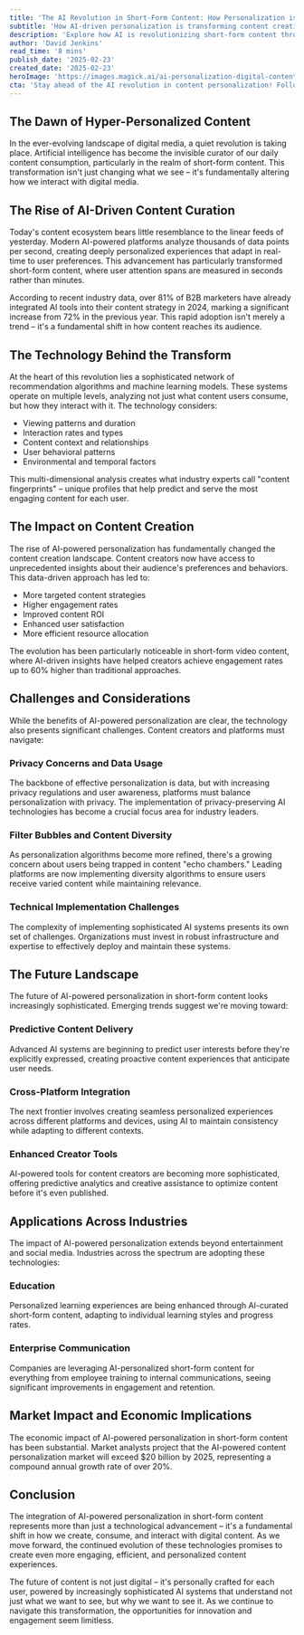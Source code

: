 ```yaml
---
title: 'The AI Revolution in Short-Form Content: How Personalization is Reshaping Digital Engagement'
subtitle: 'How AI-driven personalization is transforming content creation and consumption'
description: 'Explore how AI is revolutionizing short-form content through advanced personalization, with 81% of B2B marketers now using AI tools. Learn about the technology driving this transformation, its impact on content creation, and the future of personalized digital experiences.'
author: 'David Jenkins'
read_time: '8 mins'
publish_date: '2025-02-23'
created_date: '2025-02-23'
heroImage: 'https://images.magick.ai/ai-personalization-digital-content.jpg'
cta: 'Stay ahead of the AI revolution in content personalization! Follow us on LinkedIn for daily insights into how artificial intelligence is reshaping digital engagement and transforming the future of content creation.'
---
```


## The Dawn of Hyper-Personalized Content

In the ever-evolving landscape of digital media, a quiet revolution is taking place. Artificial intelligence has become the invisible curator of our daily content consumption, particularly in the realm of short-form content. This transformation isn't just changing what we see – it's fundamentally altering how we interact with digital media.

## The Rise of AI-Driven Content Curation

Today's content ecosystem bears little resemblance to the linear feeds of yesterday. Modern AI-powered platforms analyze thousands of data points per second, creating deeply personalized experiences that adapt in real-time to user preferences. This advancement has particularly transformed short-form content, where user attention spans are measured in seconds rather than minutes.

According to recent industry data, over 81% of B2B marketers have already integrated AI tools into their content strategy in 2024, marking a significant increase from 72% in the previous year. This rapid adoption isn't merely a trend – it's a fundamental shift in how content reaches its audience.

## The Technology Behind the Transform

At the heart of this revolution lies a sophisticated network of recommendation algorithms and machine learning models. These systems operate on multiple levels, analyzing not just what content users consume, but how they interact with it. The technology considers:

- Viewing patterns and duration
- Interaction rates and types
- Content context and relationships
- User behavioral patterns
- Environmental and temporal factors

This multi-dimensional analysis creates what industry experts call "content fingerprints" – unique profiles that help predict and serve the most engaging content for each user.

## The Impact on Content Creation

The rise of AI-powered personalization has fundamentally changed the content creation landscape. Content creators now have access to unprecedented insights about their audience's preferences and behaviors. This data-driven approach has led to:

- More targeted content strategies
- Higher engagement rates
- Improved content ROI
- Enhanced user satisfaction
- More efficient resource allocation

The evolution has been particularly noticeable in short-form video content, where AI-driven insights have helped creators achieve engagement rates up to 60% higher than traditional approaches.

## Challenges and Considerations

While the benefits of AI-powered personalization are clear, the technology also presents significant challenges. Content creators and platforms must navigate:

### Privacy Concerns and Data Usage

The backbone of effective personalization is data, but with increasing privacy regulations and user awareness, platforms must balance personalization with privacy. The implementation of privacy-preserving AI technologies has become a crucial focus area for industry leaders.

### Filter Bubbles and Content Diversity

As personalization algorithms become more refined, there's a growing concern about users being trapped in content "echo chambers." Leading platforms are now implementing diversity algorithms to ensure users receive varied content while maintaining relevance.

### Technical Implementation Challenges

The complexity of implementing sophisticated AI systems presents its own set of challenges. Organizations must invest in robust infrastructure and expertise to effectively deploy and maintain these systems.

## The Future Landscape

The future of AI-powered personalization in short-form content looks increasingly sophisticated. Emerging trends suggest we're moving toward:

### Predictive Content Delivery

Advanced AI systems are beginning to predict user interests before they're explicitly expressed, creating proactive content experiences that anticipate user needs.

### Cross-Platform Integration

The next frontier involves creating seamless personalized experiences across different platforms and devices, using AI to maintain consistency while adapting to different contexts.

### Enhanced Creator Tools

AI-powered tools for content creators are becoming more sophisticated, offering predictive analytics and creative assistance to optimize content before it's even published.

## Applications Across Industries

The impact of AI-powered personalization extends beyond entertainment and social media. Industries across the spectrum are adopting these technologies:

### Education

Personalized learning experiences are being enhanced through AI-curated short-form content, adapting to individual learning styles and progress rates.

### Enterprise Communication

Companies are leveraging AI-personalized short-form content for everything from employee training to internal communications, seeing significant improvements in engagement and retention.

## Market Impact and Economic Implications

The economic impact of AI-powered personalization in short-form content has been substantial. Market analysts project that the AI-powered content personalization market will exceed $20 billion by 2025, representing a compound annual growth rate of over 20%.

## Conclusion

The integration of AI-powered personalization in short-form content represents more than just a technological advancement – it's a fundamental shift in how we create, consume, and interact with digital content. As we move forward, the continued evolution of these technologies promises to create even more engaging, efficient, and personalized content experiences.

The future of content is not just digital – it's personally crafted for each user, powered by increasingly sophisticated AI systems that understand not just what we want to see, but why we want to see it. As we continue to navigate this transformation, the opportunities for innovation and engagement seem limitless.